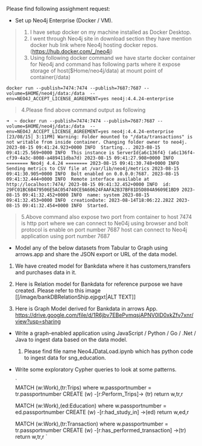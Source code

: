 
Please find following assighment request:

 - Set up Neo4j Enterprise (Docker / VM).
		

>  1. I have setup docker on my machine installed as Docker Desktop. 		
>  2. I went through Neo4j site in download section they have mention docker hub link where Neo4j hosting docker repos.(https://hub.docker.com/_/neo4j)
>  3. Using following docker command we have starte docker container for Neo4j and command has following parts where it expose storage of host($Home/neo4j/data) at mount point of container(/data)

`docker run --publish=7474:7474 --publish=7687:7687 --volume=$HOME/neo4j/data:/data  --env=NEO4J_ACCEPT_LICENSE_AGREEMENT=yes neo4j:4.4.24-enterprise`

>  4.Please find above command output as following
 
`➜  ~ docker run --publish=7474:7474 --publish=7687:7687 --volume=$HOME/neo4j/data:/data  --env=NEO4J_ACCEPT_LICENSE_AGREEMENT=yes neo4j:4.4.24-enterprise                                                          [23/08/15| 3:11PM]
Warning: Folder mounted to "/data/transactions" is not writable from inside container. Changing folder owner to neo4j.
2023-08-15 09:41:24.923+0000 INFO  Starting...
2023-08-15 09:41:25.569+0000 INFO  This instance is ServerId{a6c136f4} (a6c136f4-cf39-4a3c-8008-a489411dba7d)
2023-08-15 09:41:27.908+0000 INFO  ======== Neo4j 4.4.24 ========
2023-08-15 09:41:30.748+0000 INFO  Sending metrics to CSV file at /var/lib/neo4j/metrics
2023-08-15 09:41:30.905+0000 INFO  Bolt enabled on 0.0.0.0:7687.
2023-08-15 09:41:32.444+0000 INFO  Remote interface available at http://localhost:7474/
2023-08-15 09:41:32.452+0000 INFO  id: 29FC01BC6B479506E5AC054740CE9A60624FAAFA2B37BF81D5D804A9609E1BD9
2023-08-15 09:41:32.452+0000 INFO  name: system
2023-08-15 09:41:32.453+0000 INFO  creationDate: 2023-08-14T18:06:22.282Z
2023-08-15 09:41:32.454+0000 INFO  Started.`

>  5.Above command also expose two port from container to host 7474 is http port where we can connect to Ne04j using browser and bolt protocol is enable on port number 7687 host can connect to Neo4j application using port number 7687


 - Model any of the below datasets from Tabular to Graph using arrows.app and share the JSON export or URL of the data model.
  1. We have created model for Bankdata where it has customers,transfers and purchases data in it.
   
  2. Here is Relation model for Bankdata for reference purpose we have created.
     Please refer to this image 
     [[/image/bankDBRelationShip.ejpgxt|ALT TEXT]]
  3. Here is Graph Model derived for Bankdata in arrows App.
    https://drive.google.com/file/d/1R6jbv7EBePvmqsjAPNV0lD0xkZfv7xnr/view?usp=sharing
- Write a graph-enabled application using JavaScript / Python / Go / .Net / Java to ingest data based on the data model.
  1. Please find file name Neo4JDataLoad.ipynb which has python code to ingest data for sng_education.
   
 - Write some exploratory Cypher queries to look at some patterns. 
    
    `   
	MATCH (w:Work),(tr:Trips)
	where w.passportnumber = tr.passportnumber
	CREATE (w) -[r:Perform_Trips]-> (tr)
	return w,tr,r


	MATCH (w:Work),(ed:Education)
	where w.passportnumber = ed.passportnumber
	CREATE (w) -[r:had_study_in] ->(ed)
	return w,ed,r

	MATCH (w:Work),(tr:Transaction)
	where w.passportnumber = tr.passportnumber
	CREATE (w) -[r:has_performed_transaction] ->(tr)
	return w,tr,r
`
